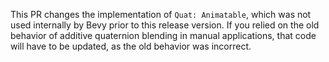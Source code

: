 This PR changes the implementation of `Quat: Animatable`, which was not used internally by Bevy prior to this release version. If you relied on the old behavior of additive quaternion blending in manual applications, that code will have to be updated, as the old behavior was incorrect.
